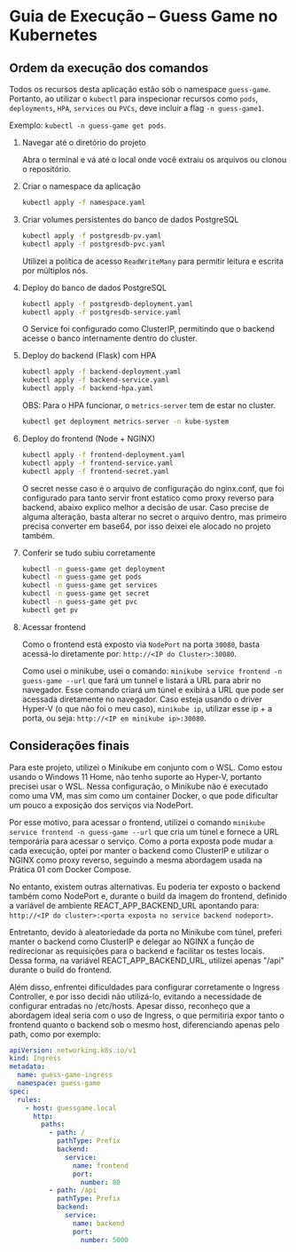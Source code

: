# Guia de Execução – Guess Game no Kubernetes

## Ordem da execução dos comandos

Todos os recursos desta aplicação estão sob o namespace `guess-game`. Portanto, ao utilizar o `kubectl` para inspecionar recursos como `pods`, `deployments`, `HPA`, `services` ou `PVCs`, deve incluir a flag `-n guess-game1`.

Exemplo: `kubectl -n guess-game get pods`.

1. Navegar até o diretório do projeto

    Abra o terminal e vá até o local onde você extraiu os arquivos ou clonou o repositório.

2. Criar o namespace da aplicação

    ```bash
    kubectl apply -f namespace.yaml
    ```

3. Criar volumes persistentes do banco de dados PostgreSQL

    ```bash
    kubectl apply -f postgresdb-pv.yaml
    kubectl apply -f postgresdb-pvc.yaml
    ```

    Utilizei a política de acesso `ReadWriteMany` para permitir leitura e escrita por múltiplos nós.

4. Deploy do banco de dados PostgreSQL

    ```bash
    kubectl apply -f postgresdb-deployment.yaml
    kubectl apply -f postgresdb-service.yaml
    ```

    O Service foi configurado como ClusterIP, permitindo que o backend acesse o banco internamente dentro do cluster.

5. Deploy do backend (Flask) com HPA

    ```bash
    kubectl apply -f backend-deployment.yaml
    kubectl apply -f backend-service.yaml
    kubectl apply -f backend-hpa.yaml
    ```

    OBS: Para o HPA funcionar, o `metrics-server` tem de estar no cluster.

    ```bash
    kubectl get deployment metrics-server -n kube-system
    ```

6. Deploy do frontend (Node + NGINX)

    ```bash
    kubectl apply -f frontend-deployment.yaml
    kubectl apply -f frontend-service.yaml
    kubectl apply -f frontend-secret.yaml
    ```

    O secret nesse caso é o arquivo de configuração do nginx.conf, que foi configurado para tanto servir front estatico como proxy reverso para backend, abaixo explico melhor a decisão de usar. Caso precise de alguma alteração, basta alterar no secret o arquivo dentro, mas primeiro precisa converter em base64, por isso deixei ele alocado no projeto também.

8. Conferir se tudo subiu corretamente

    ```bash
    kubectl -n guess-game get deployment
    kubectl -n guess-game get pods
    kubectl -n guess-game get services
    kubectl -n guess-game get secret
    kubectl -n guess-game get pvc
    kubectl get pv
    ```

7. Acessar frontend

   Como o frontend está exposto via `NodePort` na porta `30080`, basta acessá-lo diretamente por: `http://<IP do Cluster>:30080`.

    Como usei o minikube, usei o comando: `minikube service frontend -n guess-game --url` que fará um tunnel e listará a URL para abrir no navegador. Esse comando criará um túnel e exibirá a URL que pode ser acessada diretamente no navegador. Caso esteja usando o driver Hyper-V (o que não foi o meu caso), `minikube ip`, utilizar esse ip + a porta, ou seja: `http://<IP em minikube ip>:30080`.

## Considerações finais

Para este projeto, utilizei o Minikube em conjunto com o WSL. Como estou usando o Windows 11 Home, não tenho suporte ao Hyper-V, portanto precisei usar o WSL. Nessa configuração, o Minikube não é executado como uma VM, mas sim como um container Docker, o que pode dificultar um pouco a exposição dos serviços via NodePort.

Por esse motivo, para acessar o frontend, utilizei o comando `minikube service frontend -n guess-game --url` que cria um túnel e fornece a URL temporária para acessar o serviço. Como a porta exposta pode mudar a cada execução, optei por manter o backend como ClusterIP e utilizar o NGINX como proxy reverso, seguindo a mesma abordagem usada na Prática 01 com Docker Compose.

No entanto, existem outras alternativas. Eu poderia ter exposto o backend também como NodePort e, durante o build da imagem do frontend, definido a variável de ambiente REACT_APP_BACKEND_URL apontando para: `http://<IP do cluster>:<porta exposta no service backend nodeport>`.

Entretanto, devido à aleatoriedade da porta no Minikube com túnel, preferi manter o backend como ClusterIP e delegar ao NGINX a função de redirecionar as requisições para o backend e facilitar os testes locais. Dessa forma, na variável REACT_APP_BACKEND_URL, utilizei apenas "/api" durante o build do frontend.

Além disso, enfrentei dificuldades para configurar corretamente o Ingress Controller, e por isso decidi não utilizá-lo, evitando a necessidade de configurar entradas no /etc/hosts. Apesar disso, reconheço que a abordagem ideal seria com o uso de Ingress, o que permitiria expor tanto o frontend quanto o backend sob o mesmo host, diferenciando apenas pelo path, como por exemplo:

```yaml
apiVersion: networking.k8s.io/v1
kind: Ingress
metadata:
  name: guess-game-ingress
  namespace: guess-game
spec:
  rules:
    - host: guessgame.local
      http:
        paths:
          - path: /
            pathType: Prefix
            backend:
              service:
                name: frontend
                port:
                  number: 80
          - path: /api
            pathType: Prefix
            backend:
              service:
                name: backend
                port:
                  number: 5000
```